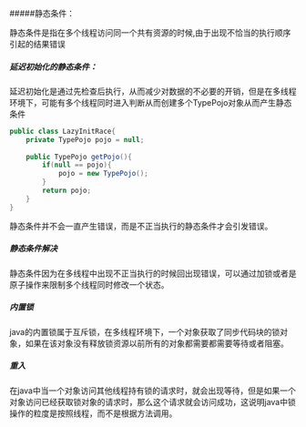 #####静态条件：

静态条件是指在多个线程访问同一个共有资源的时候,由于出现不恰当的执行顺序引起的结果错误

##### 延迟初始化的静态条件：

延迟初始化是通过先检查后执行，从而减少对数据的不必要的开销，但是在多线程环境下，可能有多个线程同时进入判断从而创建多个TypePojo对象从而产生静态条件

```java
public class LazyInitRace{
    private TypePojo pojo = null;
    
    public TypePojo getPojo(){
        if(null == pojo){
            pojo = new TypePojo();
        }
        return pojo;
    }
}
```

静态条件并不会一直产生错误，而是不正当执行的静态条件才会引发错误。

##### 静态条件解决

静态条件因为在多线程中出现不正当执行的时候回出现错误，可以通过加锁或者是原子操作来限制多个线程同时修改一个状态。



##### 内置锁

java的内置锁属于互斥锁，在多线程环境下，一个对象获取了同步代码块的锁对象，如果在该对象没有释放锁资源以前所有的对象都需要都需要等待或者阻塞。



##### 重入

在java中当一个对象访问其他线程持有锁的请求时，就会出现等待，但是如果一个对象访问已经获取锁对象的请求时，那么这个请求就会访问成功，这说明java中锁操作的粒度是按照线程，而不是根据方法调用。






























